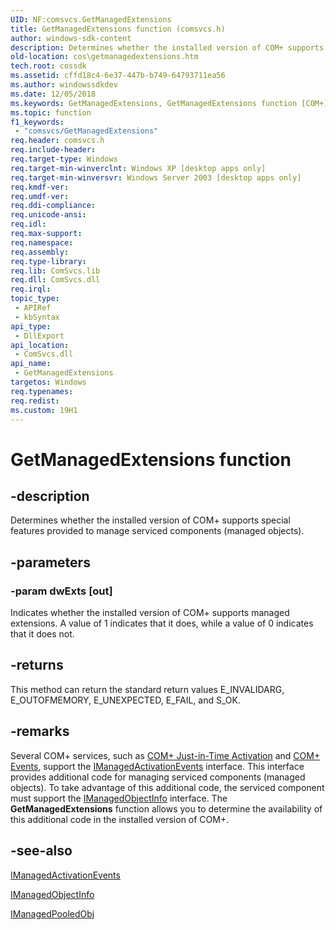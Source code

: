 ```yaml
---
UID: NF:comsvcs.GetManagedExtensions
title: GetManagedExtensions function (comsvcs.h)
author: windows-sdk-content
description: Determines whether the installed version of COM+ supports special features provided to manage serviced components (managed objects).
old-location: cos\getmanagedextensions.htm
tech.root: cossdk
ms.assetid: cffd18c4-6e37-447b-b749-64793711ea56
ms.author: windowssdkdev
ms.date: 12/05/2018
ms.keywords: GetManagedExtensions, GetManagedExtensions function [COM+], _cos_GetManagedExtensions, comsvcs/GetManagedExtensions, cos.getmanagedextensions
ms.topic: function
f1_keywords: 
 - "comsvcs/GetManagedExtensions"
req.header: comsvcs.h
req.include-header: 
req.target-type: Windows
req.target-min-winverclnt: Windows XP [desktop apps only]
req.target-min-winversvr: Windows Server 2003 [desktop apps only]
req.kmdf-ver: 
req.umdf-ver: 
req.ddi-compliance: 
req.unicode-ansi: 
req.idl: 
req.max-support: 
req.namespace: 
req.assembly: 
req.type-library: 
req.lib: ComSvcs.lib
req.dll: ComSvcs.dll
req.irql: 
topic_type:
 - APIRef
 - kbSyntax
api_type:
 - DllExport
api_location:
 - ComSvcs.dll
api_name:
 - GetManagedExtensions
targetos: Windows
req.typenames: 
req.redist: 
ms.custom: 19H1
---
```


# GetManagedExtensions function


## -description


Determines whether the installed version of COM+ supports special features provided to manage serviced components (managed objects).


## -parameters




### -param dwExts [out]

Indicates whether the installed version of COM+ supports managed extensions. A value of 1 indicates that it does, while a value of 0 indicates that it does not.


## -returns



This method can return the standard return values E_INVALIDARG, E_OUTOFMEMORY, E_UNEXPECTED, E_FAIL, and S_OK.




## -remarks



Several COM+ services, such as <a href="https://docs.microsoft.com/windows/desktop/cossdk/com--just-in-time-activation">COM+ Just-in-Time Activation</a> and <a href="https://docs.microsoft.com/windows/desktop/cossdk/com--events">COM+ Events</a>, support the <a href="https://docs.microsoft.com/windows/desktop/api/comsvcs/nn-comsvcs-imanagedactivationevents">IManagedActivationEvents</a> interface. This interface provides additional code for managing serviced components (managed objects). To take advantage of this additional code, the serviced component must support the <a href="https://docs.microsoft.com/windows/desktop/api/comsvcs/nn-comsvcs-imanagedobjectinfo">IManagedObjectInfo</a> interface. The <b>GetManagedExtensions</b> function allows you to determine the availability of this additional code in the installed version of COM+.




## -see-also




<a href="https://docs.microsoft.com/windows/desktop/api/comsvcs/nn-comsvcs-imanagedactivationevents">IManagedActivationEvents</a>



<a href="https://docs.microsoft.com/windows/desktop/api/comsvcs/nn-comsvcs-imanagedobjectinfo">IManagedObjectInfo</a>



<a href="https://docs.microsoft.com/windows/desktop/api/comsvcs/nn-comsvcs-imanagedpooledobj">IManagedPooledObj</a>
 

 

